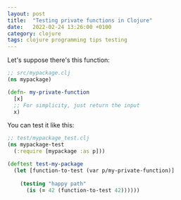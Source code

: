 ```yaml
---
layout: post
title:  "Testing private functions in Clojure"
date:   2022-02-24 13:26:00 +0100
category: clojure
tags: clojure programming tips testing
---
```


Let's suppose there's this function:

```clojure
;; src/mypackage.clj
(ns mypackage)

(defn- my-private-function
  [x]
  ;; For simplicity, just return the input
  x)
```

You can test it like this:

```clojure
;; test/mypackage_test.clj
(ns mypackage-test
  (:require [mypackage :as p]))

(deftest test-my-package
  (let [function-to-test (var p/my-private-function)]
  
    (testing "happy path"
      (is (= 42 (function-to-test 42))))))
```

